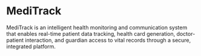 # MediTrack
MediTrack is an intelligent health monitoring and communication system that enables real-time patient data tracking, health card generation, doctor-patient interaction, and guardian access to vital records through a secure, integrated platform.
